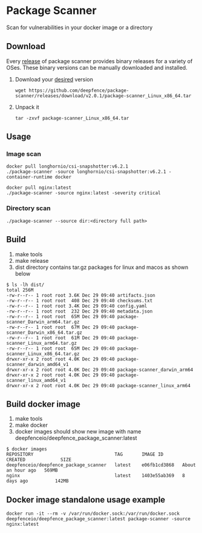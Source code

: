 # Package Scanner

Scan for vulnerabilities in your docker image or a directory

## Download

Every [release](https://github.com/deepfence/package-scanner/releases/tag/v2.0.1) of package scanner provides binary releases for a variety of OSes. These binary versions can be manually downloaded and installed.

1. Download your [desired](https://github.com/deepfence/package-scanner/releases/tag/v2.0.1) version
    ```shell
    wget https://github.com/deepfence/package-scanner/releases/download/v2.0.1/package-scanner_Linux_x86_64.tar
    ```
2. Unpack it
    ```shell
   tar -zxvf package-scanner_Linux_x86_64.tar
    ```

## Usage

### Image scan
```shell
docker pull longhornio/csi-snapshotter:v6.2.1
./package-scanner -source longhornio/csi-snapshotter:v6.2.1 -container-runtime docker

docker pull nginx:latest
./package-scanner -source nginx:latest -severity critical
```

### Directory scan
```shell
./package-scanner --source dir:<directory full path>
```

## Build
1. make tools
2. make release
3. dist directory contains tar.gz packages for linux and macos as shown below
```
$ ls -lh dist/
total 256M
-rw-r--r-- 1 root root 3.6K Dec 29 09:40 artifacts.json
-rw-r--r-- 1 root root  408 Dec 29 09:40 checksums.txt
-rw-r--r-- 1 root root 3.4K Dec 29 09:40 config.yaml
-rw-r--r-- 1 root root  232 Dec 29 09:40 metadata.json
-rw-r--r-- 1 root root  65M Dec 29 09:40 package-scanner_Darwin_arm64.tar.gz
-rw-r--r-- 1 root root  67M Dec 29 09:40 package-scanner_Darwin_x86_64.tar.gz
-rw-r--r-- 1 root root  61M Dec 29 09:40 package-scanner_Linux_arm64.tar.gz
-rw-r--r-- 1 root root  65M Dec 29 09:40 package-scanner_Linux_x86_64.tar.gz
drwxr-xr-x 2 root root 4.0K Dec 29 09:40 package-scanner_darwin_amd64_v1
drwxr-xr-x 2 root root 4.0K Dec 29 09:40 package-scanner_darwin_arm64
drwxr-xr-x 2 root root 4.0K Dec 29 09:40 package-scanner_linux_amd64_v1
drwxr-xr-x 2 root root 4.0K Dec 29 09:40 package-scanner_linux_arm64
```

## Build docker image
1. make tools
2. make docker
3. docker images should show new image with name deepfenceio/deepfence_package_scanner:latest
```
$ docker images
REPOSITORY                              TAG       IMAGE ID       CREATED             SIZE
deepfenceio/deepfence_package_scanner   latest    e06fb1cd3868   About an hour ago   569MB
nginx                                   latest    1403e55ab369   8 days ago          142MB
```

## Docker image standalone usage example
```
docker run -it --rm -v /var/run/docker.sock:/var/run/docker.sock deepfenceio/deepfence_package_scanner:latest package-scanner -source nginx:latest
```
